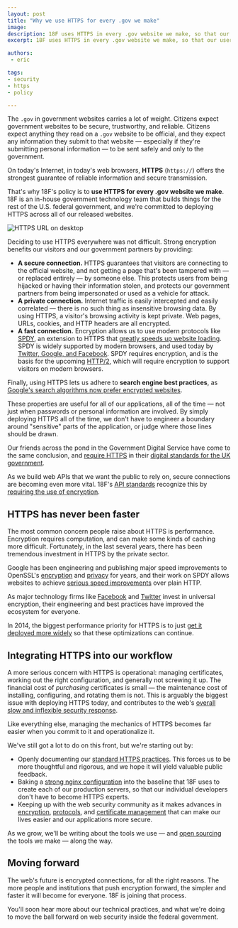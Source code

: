 ```yaml
---
layout: post
title: "Why we use HTTPS for every .gov we make"
image:
description: 18F uses HTTPS in every .gov website we make, so that our users have a fast, secure, private connection.
excerpt: 18F uses HTTPS in every .gov website we make, so that our users have a fast, secure, private connection.

authors:
 - eric

tags:
- security
- https
- policy

---
```

The `.gov` in government websites carries a lot of weight. Citizens expect government websites to be secure, trustworthy, and reliable. Citizens expect anything they read on a `.gov` website to be official, and they expect any information they submit to that website &mdash; especially if they're submitting personal information &mdash; to be sent safely and only to the government.

On today's Internet, in today's web browsers, **HTTPS** (`https://`) offers the strongest guarantee of reliable information and secure transmission.

<!-- more -->

That's why 18F's policy is to **use HTTPS for every .gov website we make**.  18F is an in-house government technology team that builds things for the rest of the U.S. federal government, and we're committed to deploying HTTPS across all of our released websites.

![HTTPS URL on desktop]({{site.baseurl}}/assets/blog/https-everywhere/18f-https-desktop.png)

Deciding to use HTTPS everywhere was not difficult. Strong encryption benefits our visitors and our government partners by providing:

* **A secure connection.** HTTPS guarantees that visitors are connecting to the official website, and not getting a page that's been tampered with &mdash; or replaced entirely &mdash; by someone else. This protects users from being hijacked or having their information stolen, and protects our government partners from being impersonated or used as a vehicle for attack.
* **A private connection.** Internet traffic is easily intercepted and easily correlated &mdash; there is no such thing as insensitive browsing data. By using HTTPS, a visitor's browsing activity is kept private. Web pages, URLs, cookies, and HTTP headers are all encrypted.
* **A fast connection.** Encryption allows us to use modern protocols like [SPDY](https://developers.google.com/speed/spdy/), an extension to HTTPS that [greatly speeds up website loading](https://thethemefoundry.com/blog/why-we-dont-use-a-cdn-spdy-ssl/). SPDY is widely supported by modern browsers, and used today by [Twitter, Google, and Facebook](http://www.wired.com/2013/03/facebook-spdy/). SPDY requires encryption, and is the basis for the upcoming [HTTP/2](https://http2.github.io/), which will require encryption to support visitors on modern browsers.

Finally, using HTTPS lets us adhere to **search engine best practices**, as [Google's search algorithms now prefer encrypted websites](http://googlewebmastercentral.blogspot.com/2014/08/https-as-ranking-signal.html).

These properties are useful for all of our applications, all of the time &mdash; not just when passwords or personal information are involved. By simply deploying HTTPS all of the time, we don't have to engineer a boundary around "sensitive" parts of the application, or judge where those lines should be drawn.

Our friends across the pond in the Government Digital Service have come to the same conclusion, and [require HTTPS](https://www.gov.uk/service-manual/domain-names/https.html) in their [digital standards for the UK government](https://www.gov.uk/service-manual).

As we build web APIs that we want the public to rely on, secure connections are becoming even more vital. 18F's [API standards](https://18f.gsa.gov/2014/07/15/hot-off-the-press-18fs-api-standards/) recognize this by [requiring the use of encryption](https://github.com/18F/api-standards#always-use-https).

## HTTPS has never been faster

The most common concern people raise about HTTPS is performance. Encryption requires computation, and can make some kinds of caching more difficult. Fortunately, in the last several years, there has been tremendous investment in HTTPS by the private sector.

Google has been engineering and publishing major speed improvements to OpenSSL's [encryption](https://www.imperialviolet.org/2010/06/25/overclocking-ssl.html) and [privacy](https://www.imperialviolet.org/2011/11/22/forwardsecret.html) for years, and their work on SPDY allows websites to achieve [serious speed improvements](https://www.httpvshttps.com/) over plain HTTP.

As major technology firms like [Facebook](http://lists.w3.org/Archives/Public/ietf-http-wg/2012JulSep/0251.html) and [Twitter](https://blog.twitter.com/2013/forward-secrecy-at-twitter) invest in universal encryption, their engineering and best practices have improved the ecosystem for everyone.

In 2014, the biggest performance priority for HTTPS is to just [get it deployed more widely](https://istlsfastyet.com) so that these optimizations can continue.

## Integrating HTTPS into our workflow

A more serious concern with HTTPS is operational: managing certificates, working out the right configuration, and generally not screwing it up. The financial cost of _purchasing_ certificates is small &mdash; the maintenance cost of installing, configuring, and rotating them is not. This is arguably the biggest issue with deploying HTTPS today, and contributes to the web's [overall slow and inflexible security response](https://konklone.com/post/why-google-is-hurrying-the-web-to-kill-sha-1#changing-certificates-shouldn't-be-this-hard).

Like everything else, managing the mechanics of HTTPS becomes far easier when you commit to it and operationalize it.

We've still got a lot to do on this front, but we're starting out by:

* Openly documenting our [standard HTTPS practices](https://github.com/18F/tls-standards). This forces us to be more thoughtful and rigorous, and we hope it will yield valuable public feedback.
* Baking a [strong nginx configuration](https://github.com/18F/tls-standards/blob/008ad71ff13b368895351342142eea4fba671a50/configuration/nginx/ssl.rules) into the baseline that 18F uses to create each of our production servers, so that our individual developers don't have to become HTTPS experts.
* Keeping up with the web security community as it makes advances in [encryption](https://blog.cloudflare.com/ecdsa-the-digital-signature-algorithm-of-a-better-internet/), [protocols](http://threatpost.com/tls-1-3-working-group-has-consensus-to-deprectate-rsa-key-transport), and [certificate management](https://sslmate.com) that can make our lives easier and our applications more secure.

As we grow, we'll be writing about the tools we use &mdash; and [open sourcing](https://18f.gsa.gov/2014/07/29/18f-an-open-source-team/) the tools we make &mdash; along the way.

## Moving forward

The web's future is encrypted connections, for all the right reasons. The more people and institutions that push encryption forward, the simpler and faster it will become for everyone. 18F is joining that process.

You'll soon hear more about our technical practices, and what we're doing to move the ball forward on web security inside the federal government.
